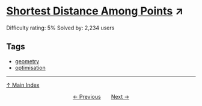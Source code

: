 # [Shortest Distance Among Points](https://projecteuler.net/problem=816) ↗️

Difficulty rating: 5%
Solved by: 2,234 users
## Tags

- [geometry](../tags/geometry.md)
- [optimisation](../tags/optimisation.md)



---

[↑ Main Index](../README.md)


<div align=center><a href='815.md'>← Previous</a> &nbsp;&nbsp; &nbsp;&nbsp;  <a href='817.md'>Next →</a></div>
